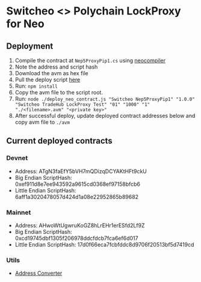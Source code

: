 # Switcheo <> Polychain LockProxy for Neo

## Deployment

1. Compile the contract at `Nep5ProxyPip1.cs` using [neocompiler](https://neocompiler.io/#!/ecolab/network)
2. Note the address and script hash
3. Download the avm as hex file
4. Pull the deploy script [here](https://github.com/Switcheo/switcheo-scripts/blob/master/deploy_neo_contract.js )
5. Run: `npm install`
6. Copy the avm file to the script root.
7. Run: `node ./deploy_neo_contract.js "Switcheo Nep5ProxyPip1" "1.0.0" "Switcheo TradeHub LockProxy Test" "01" "1000" "1" "./<filename>.avm" "<private key>"`
8. After successful deploy, update deployed contract addresses below and copy avm file to `./avm`

## Current deployed contracts

### Devnet

- Address: ATgN3faEfY5bVH7mQDizqDCYAKtHFt9ckU
- Big Endian ScriptHash: 0xef911d8e7ee943592a9615cd0368ef97158bfcb6
- Little Endian ScriptHash: 6aff1a3020478057d424d1a08e22952865b89682

### Mainnet

- Address: AHwoWtUgwruKoGZ8hLrEHr1erESfd2Lf9Z
- Big Endian ScriptHash: 0xcd19745dbf1305f206978ddcfdcb7fca6ef6d017
- Little Endian ScriptHash: 17d0f66eca7fcbfddc8d9706f20513bf5d7419cd

### Utils

- [Address Converter](https://neocompiler.io/#!/ecolab/conversor)
